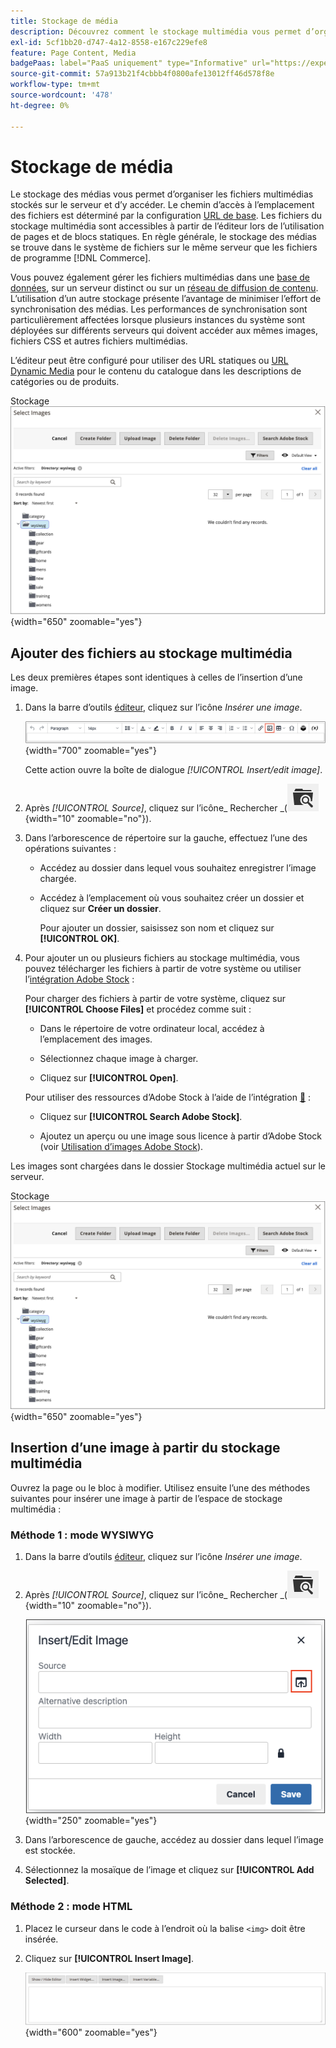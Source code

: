 ```yaml
---
title: Stockage de média
description: Découvrez comment le stockage multimédia vous permet d’organiser les fichiers multimédias Commerce stockés sur le serveur et d’y accéder.
exl-id: 5cf1bb20-d747-4a12-8558-e167c229efe8
feature: Page Content, Media
badgePaas: label="PaaS uniquement" type="Informative" url="https://experienceleague.adobe.com/en/docs/commerce/user-guides/product-solutions" tooltip="S’applique uniquement aux projets Adobe Commerce on Cloud (infrastructure PaaS gérée par Adobe) et aux projets On-premise."
source-git-commit: 57a913b21f4cbbb4f0800afe13012ff46d578f8e
workflow-type: tm+mt
source-wordcount: '478'
ht-degree: 0%

---
```


# Stockage de média

Le stockage des médias vous permet d’organiser les fichiers multimédias stockés sur le serveur et d’y accéder. Le chemin d’accès à l’emplacement des fichiers est déterminé par la configuration [URL de base](../stores-purchase/store-urls.md). Les fichiers du stockage multimédia sont accessibles à partir de l’éditeur lors de l’utilisation de pages et de blocs statiques. En règle générale, le stockage des médias se trouve dans le système de fichiers sur le même serveur que les fichiers de programme [!DNL Commerce].

Vous pouvez également gérer les fichiers multimédias dans une [base de données](media-storage-database.md), sur un serveur distinct ou sur un [réseau de diffusion de contenu](media-storage-content-delivery-network.md). L’utilisation d’un autre stockage présente l’avantage de minimiser l’effort de synchronisation des médias. Les performances de synchronisation sont particulièrement affectées lorsque plusieurs instances du système sont déployées sur différents serveurs qui doivent accéder aux mêmes images, fichiers CSS et autres fichiers multimédias.

L’éditeur peut être configuré pour utiliser des URL statiques ou [URL Dynamic Media](../catalog/catalog-urls.md#configure-catalog-media-url-format) pour le contenu du catalogue dans les descriptions de catégories ou de produits.

Stockage ![[!DNL Commerce] Media](./assets/media-storage.png){width="650" zoomable="yes"}

## Ajouter des fichiers au stockage multimédia

Les deux premières étapes sont identiques à celles de l’insertion d’une image.

1. Dans la barre d’outils [éditeur](editor.md), cliquez sur l’icône _Insérer une image_.

   ![ Icône Insérer une image ](./assets/editor-toolbar-image-button.png){width="700" zoomable="yes"}

   Cette action ouvre la boîte de dialogue _[!UICONTROL Insert/edit image]_.

1. Après _[!UICONTROL Source]_, cliquez sur l’icône_ Rechercher _(![icône Rechercher](./assets/media-gallery-icon-browse.png){width="10" zoomable="no"}).

1. Dans l’arborescence de répertoire sur la gauche, effectuez l’une des opérations suivantes :

   - Accédez au dossier dans lequel vous souhaitez enregistrer l’image chargée.

   - Accédez à l’emplacement où vous souhaitez créer un dossier et cliquez sur **Créer un dossier**.

     Pour ajouter un dossier, saisissez son nom et cliquez sur **[!UICONTROL OK]**.

1. Pour ajouter un ou plusieurs fichiers au stockage multimédia, vous pouvez télécharger les fichiers à partir de votre système ou utiliser l’[intégration Adobe Stock](adobe-stock.md) :

   Pour charger des fichiers à partir de votre système, cliquez sur **[!UICONTROL Choose Files]** et procédez comme suit :

   - Dans le répertoire de votre ordinateur local, accédez à l’emplacement des images.

   - Sélectionnez chaque image à charger.

   - Cliquez sur **[!UICONTROL Open]**.

   Pour utiliser des ressources d’Adobe Stock à l’aide de l’intégration [&#128279;](adobe-stock.md) :

   - Cliquez sur **[!UICONTROL Search Adobe Stock]**.

   - Ajoutez un aperçu ou une image sous licence à partir d’Adobe Stock (voir [ Utilisation d’images Adobe Stock](adobe-stock-manage.md)).

Les images sont chargées dans le dossier Stockage multimédia actuel sur le serveur.

Stockage ![[!DNL Commerce] Media](./assets/media-storage.png){width="650" zoomable="yes"}

## Insertion d’une image à partir du stockage multimédia

Ouvrez la page ou le bloc à modifier. Utilisez ensuite l’une des méthodes suivantes pour insérer une image à partir de l’espace de stockage multimédia :

### Méthode 1 : mode WYSIWYG

1. Dans la barre d’outils [éditeur](editor.md), cliquez sur l’icône _Insérer une image_.

1. Après _[!UICONTROL Source]_, cliquez sur l’icône_ Rechercher _(![icône Rechercher](./assets/media-gallery-icon-browse.png){width="10" zoomable="no"}).

   ![Sélection de l’icône de recherche](./assets/editor-dialog-insert-image.png){width="250" zoomable="yes"}

1. Dans l’arborescence de gauche, accédez au dossier dans lequel l’image est stockée.

1. Sélectionnez la mosaïque de l’image et cliquez sur **[!UICONTROL Add Selected]**.

### Méthode 2 : mode HTML

1. Placez le curseur dans le code à l’endroit où la balise `<img>` doit être insérée.

1. Cliquez sur **[!UICONTROL Insert Image]**.

   ![Insérer une image (mode HTML)](./assets/editor-html-mode-insert-image.png){width="600" zoomable="yes"}
